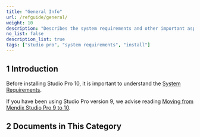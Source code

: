 ```yaml
---
title: "General Info"
url: /refguide/general/
weight: 10
description: "Describes the system requirements and other important aspects of using Studio Pro 10."
no_list: false
description_list: true
tags: ["studio pro", "system requirements", "install"]
---
```


## 1 Introduction

Before installing Studio Pro 10, it is important to understand the [System Requirements](/refguide/system-requirements/). 

If you have been using Studio Pro version 9, we advise reading [Moving from Mendix Studio Pro 9 to 10](/refguide/upgrading-from-9-to-10/).

## 2 Documents in This Category

